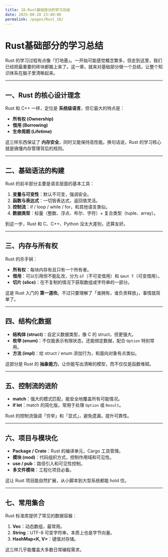 ```yaml
---
title: 18.Rust基础部分的学习总结
date: 2025-08-28 23:40:00
permalink: /pages/Rust_18/
---
```


# Rust基础部分的学习总结

Rust 的学习过程有点像「打地基」。一开始可能感觉概念繁多，但走到这里，我们已经把最重要的砖块都搬上来了。这一章，就来对基础部分做一个总结，让整个知识体系在脑子里清晰起来。

------

## 一、Rust 的核心设计理念

Rust 和 C++ 一样，定位是 **系统级语言**，但它最大的特点是：

- **所有权 (Ownership)**
- **借用 (Borrowing)**
- **生命周期 (Lifetime)**

这三样东西保证了 **内存安全**，同时又能保持高性能。换句话说，Rust 的学习核心就是搞懂内存管理背后的规则。

------

## 二、基础语法的构建

Rust 的前半部分主要是语言层面的基本工具：

1. **变量与可变性**：默认不可变，强调安全。
2. **函数与表达式**：一切皆表达式，返回值灵活。
3. **控制流**：if / loop / while / for，和其他语言类似。
4. **数据类型**：标量（整数、浮点、布尔、字符）+ 复合类型（tuple、array）。

到这一步，Rust 和 C、C++、Python 没太大差别，还算友好。

------

## 三、内存与所有权

Rust 的杀手锏：

- **所有权**：每块内存有且只有一个所有者。
- **借用**：可以引用但不能乱改，分为 `&T`（不可变借用）和 `&mut T`（可变借用）。
- **切片 (slice)**：在不复制的情况下获取数组或字符串的一部分。

这是 Rust 入门的 **第一道坎**。不过只要理解了「谁拥有，谁负责释放」，事情就简单了。

------

## 四、结构化数据

- **结构体 (struct)**：自定义数据类型，像 C 的 struct，但更强大。
- **枚举 (enum)**：不仅能表示有限状态，还能绑定数据，配合 `Option` 特别常用。
- **方法 (impl)**：给 struct / enum 添加行为，和面向对象有点类似。

这部分是 Rust 的 **抽象能力**，让你能写出清晰的模型，而不仅仅是函数堆砌。

------

## 五、控制流的进阶

- **match**：强大的模式匹配，能安全地覆盖所有可能情况。
- **if let**：match 的简化版，常用于处理 `Option` 或 `Result`。

Rust 的控制流强调「穷举」和「显式」，避免遗漏，提升可靠性。

------

## 六、项目与模块化

- **Package / Crate**：Rust 的编译单元，Cargo 工具管理。
- **模块 (mod)**：代码组织方式，控制作用域和可见性。
- **use / pub**：路径引入和可见性控制。
- **多文件模块**：工程化项目必备。

这让 Rust 项目能自然扩展，从小脚本到大型系统都能 hold 住。

------

## 七、常用集合

Rust 标准库提供了常见的数据容器：

1. **Vec<T>**：动态数组，最常用。
2. **String**：UTF-8 可变字符串，本质上也是字节向量。
3. **HashMap<K, V>**：键值对存储。

这三样几乎能覆盖大多数日常编程需求。
